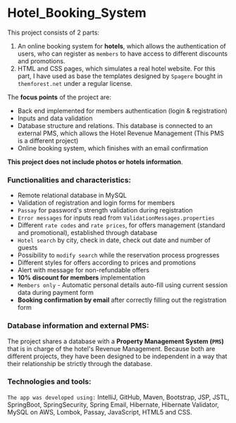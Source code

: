 # Hotel_Booking_System

This project consists of 2 parts:
1. An online booking system for **hotels**, which allows the authentication of users, who can register as `members` 
to have access to different discounts and promotions.
2. HTML and CSS pages, which simulates a real hotel website. For this part, I have used as base the templates designed by `Spagere` bought in `themforest.net`
under a regular license.

The **focus points** of the project are:
* Back end implemented for members authentication (login & registration)
* Inputs and data validation
* Database structure and relations. This database is connected to an external PMS,
which allows the Hotel Revenue Management (This PMS is a different project)
* Online booking system, which finishes with an email confirmation

**This project does not include photos or hotels information**.

### Functionalities and characteristics:
- Remote relational database in MySQL
- Validation of registration and login forms for members
- `Passay` for password's strength validation during registration
- `Error messages` for inputs read from `ValidationMessages.properties`
- Different `rate codes` and `rate prices`, for offers management (standard and promotional), established through database
- `Hotel search` by city, check in date, check out date and number of guests
- Possibility to `modify search` while the reservation process progresses
- Different styles for offers according to prices and promotions
- Alert with message for non-refundable offers
- **10% discount for members** implementation
- `Members only` - Automatic personal details auto-fill using current session data during payment form
- **Booking confirmation by email** after correctly filling out the registration form

### Database information and external PMS:
The project shares a database with a **Property Management System (`PMS`)** that is in charge of the hotel's Revenue Management.
Because both are different projects, they have been designed to be independent in a way that their relationship be strictly through the database.

### Technologies and tools:
`The app was developed using:` IntelliJ, GitHub, Maven, Bootstrap, JSP, JSTL, SpringBoot, SpringSecurity, Spring Email, Hibernate, 
Hibernate Validator, MySQL on AWS, Lombok, Passay, JavaScript, HTML5 and CSS.
